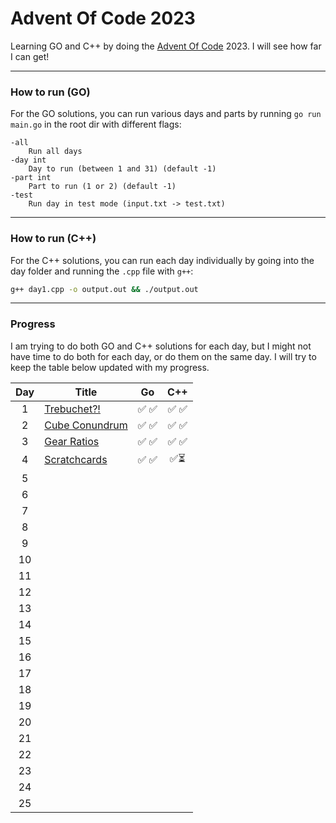 # Advent Of Code 2023

Learning GO and C++ by doing the [Advent Of Code](https://adventofcode.com/2023/about) 2023. I will see how far I can get!

---

### How to run (GO)

For the GO solutions, you can run various days and parts by running `go run main.go` in the root dir with different flags:

```
-all
    Run all days
-day int
    Day to run (between 1 and 31) (default -1)
-part int
    Part to run (1 or 2) (default -1)
-test
    Run day in test mode (input.txt -> test.txt)
```

---

### How to run (C++)

For the C++ solutions, you can run each day individually by going into the day folder and running the `.cpp` file with `g++`:

```bash
g++ day1.cpp -o output.out && ./output.out
```

---

### Progress

I am trying to do both GO and C++ solutions for each day, but I might not have time to do both for each day, or do them on the same day. I will try to keep the table below updated with my progress.

| Day | Title                                                 |  Go   |  C++  |
| :-: | ----------------------------------------------------- | :---: | :---: |
|  1  | [Trebuchet?!](https://adventofcode.com/2023/day/1)    | ✅ ✅ | ✅ ✅ |
|  2  | [Cube Conundrum](https://adventofcode.com/2023/day/2) | ✅ ✅ | ✅ ✅ |
|  3  | [Gear Ratios](https://adventofcode.com/2023/day/3)    | ✅ ✅ | ✅ ✅ |
|  4  | [Scratchcards](https://adventofcode.com/2023/day/4)   | ✅ ✅ | ✅⏳  |
|  5  |                                                       |       |       |
|  6  |                                                       |       |       |
|  7  |                                                       |       |       |
|  8  |                                                       |       |       |
|  9  |                                                       |       |       |
| 10  |                                                       |       |       |
| 11  |                                                       |       |       |
| 12  |                                                       |       |       |
| 13  |                                                       |       |       |
| 14  |                                                       |       |       |
| 15  |                                                       |       |       |
| 16  |                                                       |       |       |
| 17  |                                                       |       |       |
| 18  |                                                       |       |       |
| 19  |                                                       |       |       |
| 20  |                                                       |       |       |
| 21  |                                                       |       |       |
| 22  |                                                       |       |       |
| 23  |                                                       |       |       |
| 24  |                                                       |       |       |
| 25  |                                                       |       |       |
